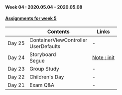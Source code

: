 #### Week 04 : 2020.05.04 - 2020.05.08 ####
#### [Assignments for week 5](https://github.com/KasRoid/MyStudyHistory/tree/master/iOS_Dev_School/Week_05/Assignments)
|     |Contents               |Links |
|-----|-----------------------|------|
|Day 25| ContainerViewController <br> UserDefaults | - |
|Day 24| Storyboard <br> Segue                                                                                                                                                             |[Note : init](https://www.notion.so/init-bcf4ff876fb44c168315f5314606e046)|
|Day 23| Group Study                                                                                                                                                            | - |
|Day 22| Children's Day <br>	                                                                                                                                                            |-
|Day 21| Exam Q&A                                                                                                                                                          |-|